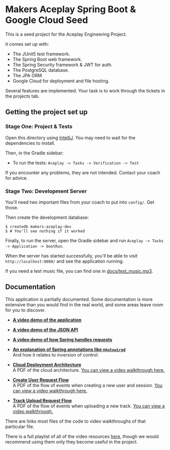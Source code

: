 # Makers Aceplay Spring Boot & Google Cloud Seed

This is a seed project for the Aceplay Engineering Project.

It comes set up with:

* The JUnit5 test framework.
* The Spring Boot web framework.
* The Spring Security framework & JWT for auth.
* The PostgreSQL database.
* The JPA ORM
* Google Cloud for deployment and file hosting.

Several features are implemented. Your task is to work through the tickets in
the projects tab.

## Getting the project set up

### Stage One: Project & Tests

Open this directory using [IntelliJ](https://www.jetbrains.com/idea/). You may
need to wait for the dependencies to install.

Then, in the Gradle sidebar:

* To run the tests: `Aceplay -> Tasks -> Verification -> Test`

If you encounter any problems, they are not intended. Contact your coach for
advice.

### Stage Two: Development Server

You'll need two important files from your coach to put into `config/`. 
Get those.

Then create the development database:

```shell
$ createdb makers-aceplay-dev
$ # You'll see nothing if it worked
```

Finally, to run the server, open the Gradle sidebar and run `Aceplay -> Tasks ->
Application -> bootRun`.

When the server has started successfully, you'll be able to visit 
`http://localhost:8080/` and see the application running.

If you need a test music file, you can find one in
[docs/test_music.mp3](docs/test_music.mp3).

## Documentation

This application is partially documented. Some documentation is more extensive
than you would find in the real world, and some areas leave room for you to
discover.

* **[A video demo of the application](https://www.youtube.com/watch?v=oZ1avb8s61c&t=0s)**

* **[A video demo of the JSON API](https://www.youtube.com/watch?v=oZ1avb8s61c&t=805s)**

* **[A video demo of how Spring handles
  requests](https://www.youtube.com/watch?v=oZ1avb8s61c&t=1138s)**

* **[An explanation of Spring annotations like
  `@Autowired`](https://www.youtube.com/watch?v=oZ1avb8s61c&t=1614s)**  
  And how it relates to inversion of control.

* **[Cloud Deployment Architecture](docs/Cloud%20Architecture.pdf)**  
  A PDF of the cloud architecture. [You can view a video walkthrough
  here.](https://www.youtube.com/watch?v=oZ1avb8s61c&t=261s)

* **[Create User Request Flow](docs/Create%20User%20Request%20Flow.pdf)**  
  A PDF of the flow of events when creating a new user and session. [You can
  view a video walkthrough
  here.](https://www.youtube.com/watch?v=oZ1avb8s61c&t=2408s)

* **[Track Upload Request Flow](docs/Track%20Upload%20Request%20Flow.pdf)**  
  A PDF of the flow of events when uploading a new track. [You can view a video
  walkthrough.](https://youtu.be/EqY27mwKVT4)

There are links most files of the code to video walkthroughs of that particular
file.

There is a full playlist of all of the video resources
[here](https://www.youtube.com/playlist?list=PLEpm7HyVZ61CHFjkDWHLDJgzZCBTpXNIO),
though we would recommend using them only they become useful in the project.
